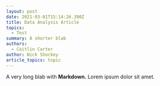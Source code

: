 ```yaml
---
layout: post
date: 2021-03-01T15:14:26.390Z
title: Data Analysis Article
topics:
  - Test
summary: A shorter blab
authors:
  - Caitlin Carter
author: Nick Shockey
article_topics: topic
---
```

A very long blab with **Markdown.** Lorem ipsum dolor sit amet.